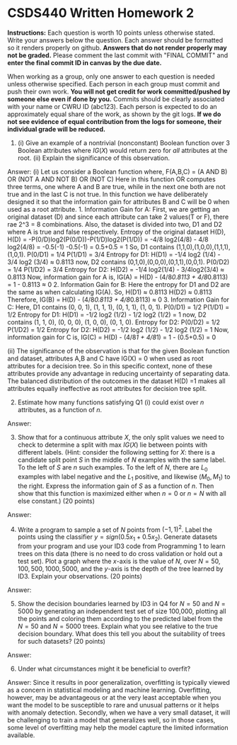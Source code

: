 # CSDS440 Written Homework 2
**Instructions:** Each question is worth 10 points unless otherwise stated. Write your answers below the question. Each answer should be formatted so it renders properly on github. **Answers that do not render properly may not be graded.** Please comment the last commit with "FINAL COMMIT" and **enter the final commit ID in canvas by the due date.** 

When working as a group, only one answer to each question is needed unless otherwise specified. Each person in each group must commit and push their own work. **You will not get credit for work committed/pushed by someone else even if done by you.** Commits should be clearly associated with your name or CWRU ID (abc123). Each person is expected to do an approximately equal share of the work, as shown by the git logs. **If we do not see evidence of equal contribution from the logs for someone, their individual grade will be reduced.** 


1.	(i) Give an example of a nontrivial (nonconstant) Boolean function over $3$ Boolean attributes where $IG(X)$ would return zero for *all* attributes at the root. (ii) Explain the significance of this observation. 

Answer:
(i) Let us consider a Boolean function where,
     F(A,B,C) = (A AND B) OR (NOT A AND NOT B) OR (NOT C)
     Here in this function OR computes three terms, one where A and B are true, while in the next one both are not true and in the last C is not true. In this function we have deliberately designed it so that the information gain for attributes B and C will be 0 when used as a root attribute.
     1. Information Gain for A:
          First, we are getting an original dataset (D) and since each attribute can take 2 values(T or F), there rae 2^3 = 8 combinations. Also, the dataset is divided into two, D1 and D2 where A is true and false respectively.
     Entropy of the original dataset H(D),
     H(D) = -P(0/D)log2(P(0/D))-P(1/D)log2(P(1/D))
          = -4/8 log2(4/8) - 4/8 log2(4/8)
          = -0.5(-1) -0.5(-1)
          = 0.5+0.5 = 1
     So, D1 contains (1,1,0),(1,0,0),(1,1,1),(1,0,1).
     P(0/D1) = 1/4
     P(1/D1) = 3/4
     Entropy for D1: 
          H(D1) = -1/4 log2 (1/4) - 3/4 log2 (3/4) ≈ 0.8113
     now, D2 contains (0,1,0),(0,0,0),(0,1,1),(0,0,1).
     P(0/D2) = 1/4
     P(1/D2) = 3/4
     Entropy for D2:
          H(D2) = -1/4 log2(1/4) - 3/4log2(3/4) ≈ 0.8113
     Now, information gain for A is,
     IG(A) = H(D) - (4/8*0.8113 + 4/8*0.8113)
           = 1 - 0.8113 ≈ 0
     2. Information Gain for B:
        Here the entropy for D1 and D2 are the same as when calculating IG(A).
        So, H(D1) ≈ 0.8113
            H(D2) ≈ 0.8113
        Therefore, IG(B) = H(D) - (4/8*0.8113 + 4/8*0.8113) ≈ 0
     3. Information Gain for C:
        Here, D1 contains (0, 0, 1), (1, 1, 1), (0, 1, 1), (1, 0, 1). 
        P(0/D1) = 1/2
        P(1/D1) = 1/2
        Entropy for D1: 
          H(D1) = -1/2 log2 (1/2) - 1/2 log2 (1/2) = 1
        now, D2 contains (1, 1, 0), (0, 0, 0), (1, 0, 0), (0, 1, 0).
        Entropy for D2:
          P(0/D2) = 1/2
          P(1/D2) = 1/2
          Entropy for D2: 
            H(D2) = -1/2 log2 (1/2) - 1/2 log2 (1/2) = 1
          Now, information gain for C is,
            IG(C) = H(D) - (4/8*1 + 4/8*1)
                  = 1 - (0.5+0.5) = 0
                  
(ii)
     The significance of the observation is that for the given Boolean function and dataset, attributes A,B and C have IG(X) = 0 when used as root attributes for a decision tree. So in this specific context, none of these attributes provide any advantage in reducing uncertainty of separating data. The balanced distribution of the outcomes in the dataset H(D) =1 makes all attributes equally ineffective as root attributes for decision tree split.
          
     

2. Estimate how many functions satisfying Q1 (i) could exist over $n$ attributes, as a function of $n$. 

Answer:
 
3.	Show that for a continuous attribute $X$, the only split values we need to check to determine a split with max $IG(X)$ lie between points with different labels. (Hint: consider the following setting for $X$: there is a candidate split point $S$ in the middle of $N$ examples with the same label. To the left of $S$ are $n$ such examples. To the left of $N$, there are $L_0$ examples with label negative and the $L_1$ positive, and likewise $(M_0, M_1)$ to the right. Express the information gain of $S$ as a function of $n$. Then show that this function is maximized either when $n=0$ or $n=N$ with all else constant.) (20 points)

Answer:

4.	Write a program to sample a set of $N$ points from $(−1,1)^2$. Label the points using the classifier $y=sign(0.5x_1+0.5x_2)$. Generate datasets from your program and use your ID3 code from Programming 1 to learn trees on this data (there is no need to do cross validation or hold out a test set). Plot a graph where the $x$-axis is the value of $N$, over $N={50, 100, 500, 1000, 5000}$, and the $y$-axis is the depth of the tree learned by ID3. Explain your observations. (20 points)

Answer: 

5.	Show the decision boundaries learned by ID3 in Q4 for $N=50$ and $N=5000$ by generating an independent test set of size 100,000, plotting all the points and coloring them according to the predicted label from the $N=50$ and $N=5000$ trees. Explain what you see relative to the true decision boundary. What does this tell you about the suitability of trees for such datasets? (20 points)

Answer:

6.	Under what circumstances might it be beneficial to overfit? 

Answer:
Since it results in poor generalization, overfitting is typically viewed as a concern in statistical modeling and machine learning. Overfitting, however, may be advantageous or at the very least acceptable when you want the model to be susceptible to rare and unusual patterns or it helps with anomaly detection.
     Secondly, when we have a very small dataset, it will be challenging to train a model that generalizes well, so in those cases, some level of overfitting may help the model capture the limited information available.
     
     

